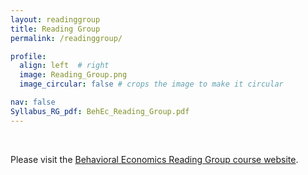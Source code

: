 ```yaml
---
layout: readinggroup
title: Reading Group
permalink: /readinggroup/

profile:
  align: left  # right
  image: Reading_Group.png
  image_circular: false # crops the image to make it circular

nav: false
Syllabus_RG_pdf: BehEc_Reading_Group.pdf
---
```


<br /> 

Please visit the [Behavioral Economics Reading Group course website](https://econreadinggroup.github.io).
